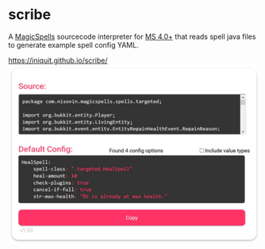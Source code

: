 # scribe
A <a href="https://github.com/TheComputerGeek2/MagicSpells">MagicSpells</a> sourcecode interpreter for <a href="https://github.com/TheComputerGeek2/MagicSpells/tree/4.0/core/src/main/java/com/nisovin/magicspells/spells" target="_blank">MS 4.0+</a> that reads spell java files to generate example spell config YAML.

https://iniquit.github.io/scribe/
![Scribe](scribe.jpg)
